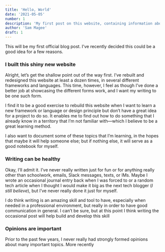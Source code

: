 ```yaml
---
title: 'Hello, World'
date: '2021-05-05'
number: 1
description: 'My first post on this website, containing information about what and why I will be writing.'
author: 'Sam Magee'
draft: 1
---
```

This will be my first official blog post. I’ve recently decided this could be a good idea for a few reasons.

### I built this shiny new website

Alright, let’s get the shallow point out of the way first. I’ve rebuilt and redesigned this website at least a dozen times, in several different frameworks and languages. This time, however, I feel as though I’ve done a better job at showcasing the different forms work, and I want my writing to be one such form.

I find it to be a good exercise to rebuild this website when I want to learn a new framework or language or design principle but don’t have a great idea for a project to do so. It enables me to find out how to do something that I already know in a territory that I’m not familiar with—which I believe to be a great learning method.

I also want to document some of these topics that I’m learning, in the hopes that maybe it will help someone else; but if nothing else, it will serve as a good notebook for myself. 

### Writing can be healthy

Okay, I’ll admit it. I’ve never really written just for fun or for anything really other than schoolwork, emails, Slack messages, texts, or IMs. Maybe I wrote an occasional journal entry back when I was forced to or a random tech article when I thought I would make it big as the next tech blogger (*I still believe*), but I’ve never really done it just for myself.

I do think writing is an amazing skill and tool to have, especially when needed in a professional environment, but really in order to have good communication in general. I can’t be sure, but at this point I think writing the occasional post will help build and develop this skill

### Opinions are important
Prior to the past few years, I never really had strongly formed opinions about many important topics. More recently
